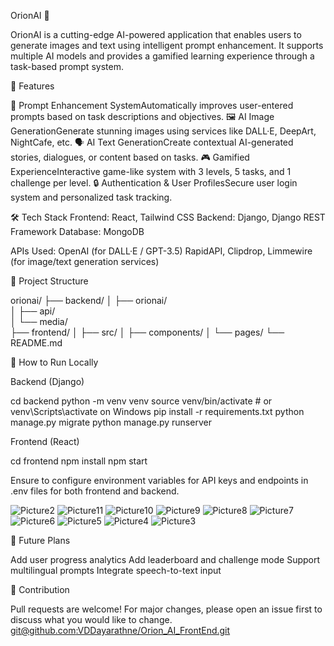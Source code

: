 OrionAI 🌌

OrionAI is a cutting-edge AI-powered application that enables users to generate images and text using intelligent prompt enhancement. It supports multiple AI models and provides a gamified learning experience through a task-based prompt system.

🚀 Features

🧠 Prompt Enhancement SystemAutomatically improves user-entered prompts based on task descriptions and objectives.
🖼️ AI Image GenerationGenerate stunning images using services like DALL·E, DeepArt, NightCafe, etc.
🗣️ AI Text GenerationCreate contextual AI-generated stories, dialogues, or content based on tasks.
🎮 Gamified ExperienceInteractive game-like system with 3 levels, 5 tasks, and 1 challenge per level.
🔒 Authentication & User ProfilesSecure user login system and personalized task tracking.

🛠️ Tech Stack
Frontend: React, Tailwind CSS
Backend: Django, Django REST Framework
Database: MongoDB

APIs Used:
OpenAI (for DALL·E / GPT-3.5)
RapidAPI, Clipdrop, Limmewire (for image/text generation services)

📂 Project Structure

orionai/
├── backend/
│   ├── orionai/              
│   ├── api/                   
│   └── media/                 
├── frontend/
│   ├── src/
│   ├── components/
│   └── pages/
└── README.md

🧪 How to Run Locally

Backend (Django)

cd backend
python -m venv venv
source venv/bin/activate  # or venv\Scripts\activate on Windows
pip install -r requirements.txt
python manage.py migrate
python manage.py runserver

Frontend (React)

cd frontend
npm install
npm start

Ensure to configure environment variables for API keys and endpoints in .env files for both frontend and backend.

![Picture2](https://github.com/user-attachments/assets/95d7bb3b-4161-4007-8bbf-6138d4224bd2)
![Picture11](https://github.com/user-attachments/assets/22721d91-981c-4055-8f02-f589a81c60e3)
![Picture10](https://github.com/user-attachments/assets/cf7d072f-8c04-4bf4-962a-e368abfc02e0)
![Picture9](https://github.com/user-attachments/assets/261ef95d-6756-493c-85fa-cdd66d3429fe)
![Picture8](https://github.com/user-attachments/assets/2ab190e7-6c4f-425b-b40d-2ba79639b4ce)
![Picture7](https://github.com/user-attachments/assets/3ff99d7e-a7b7-462d-838e-176d964364e5)
![Picture6](https://github.com/user-attachments/assets/be53f806-dd39-41f9-a837-e4ece34362cb)
![Picture5](https://github.com/user-attachments/assets/0f2502d3-20e7-44d0-8c75-05814250eeb8)
![Picture4](https://github.com/user-attachments/assets/d98ff46e-781e-4ef5-9681-d020289c6766)
![Picture3](https://github.com/user-attachments/assets/b3e8fa51-da08-4b58-a487-27797e96f97a)



🧩 Future Plans

Add user progress analytics
Add leaderboard and challenge mode
Support multilingual prompts
Integrate speech-to-text input

🤝 Contribution

Pull requests are welcome! For major changes, please open an issue first to discuss what you would like to change.
[git@github.com:VDDayarathne/Orion_AI_FrontEnd.git](https://github.com/VDDayarathne/Orion_AI_FrontEnd.git)
